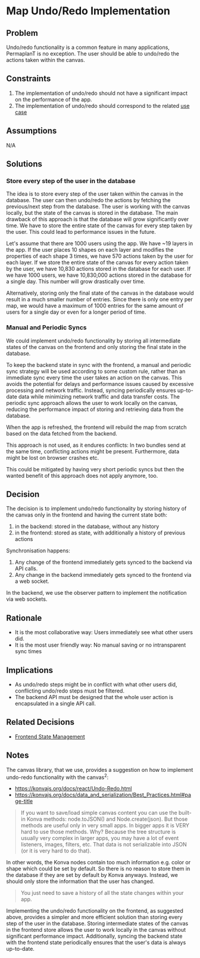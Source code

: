 # Map Undo/Redo Implementation

## Problem

Undo/redo functionality is a common feature in many applications, PermaplanT is no exception.
The user should be able to undo/redo the actions taken within the canvas.

## Constraints

1. The implementation of undo/redo should not have a significant impact on the performance of the app.
2. The implementation of undo/redo should correspond to the related [use case](/doc/usecases/map_undo_redo.md)

## Assumptions

N/A

## Solutions

### Store every step of the user in the database

The idea is to store every step of the user taken within the canvas in the database.
The user can then undo/redo the actions by fetching the previous/next step from the database.
The user is working with the canvas locally, but the state of the canvas is stored in the database.
The main drawback of this approach is that the database will grow significantly over time.
We have to store the entire state of the canvas for every step taken by the user.
This could lead to performance issues in the future.

Let's assume that there are 1000 users using the app.
We have ~19 layers in the app.
If the user places 10 shapes on each layer and modifies the properties of each shape 3 times, we have 570 actions taken by the user for each layer.
If we store the entire state of the canvas for every action taken by the user, we have 10,830 actions stored in the database for each user.
If we have 1000 users, we have 10,830,000 actions stored in the database for a single day. This number will grow drastically over time.

Alternatively, storing only the final state of the canvas in the database would result in a much smaller number of entries.
Since there is only one entry per map, we would have a maximum of 1000 entries for the same amount of users for a single day or even for a longer period of time.

### Manual and Periodic Syncs

We could implement undo/redo functionality by storing all intermediate states of the canvas on the frontend and only storing the final state in the database.

To keep the backend state in sync with the frontend, a manual and periodic sync strategy will be used according to some custom rule, rather than an immediate sync every time the user takes an action on the canvas.
This avoids the potential for delays and performance issues caused by excessive processing and network traffic.
Instead, syncing periodically ensures up-to-date data while minimizing network traffic and data transfer costs.
The periodic sync approach allows the user to work locally on the canvas, reducing the performance impact of storing and retrieving data from the database.

When the app is refreshed, the frontend will rebuild the map from scratch based on the data fetched from the backend.

This approach is not used, as it endures conflicts:
In two bundles send at the same time, conflicting actions might be present.
Furthermore, data might be lost on browser crashes etc.

This could be mitigated by having very short periodic syncs but then the wanted benefit of this approach does not apply anymore, too.

## Decision

The decision is to implement undo/redo functionality by storing history of the canvas only in the frontend and having the current state both:

1. in the backend:
   stored in the database, without any history
2. in the frontend:
   stored as state, with additionally a history of previous actions

Synchronisation happens:

1. Any change of the frontend immediately gets synced to the backend via API calls.
2. Any change in the backend immediately gets synced to the frontend via a web socket.

In the backend, we use the observer pattern to implement the notification via web sockets.

## Rationale

- It is the most collaborative way: Users immediately see what other users did.
- It is the most user friendly way: No manual saving or no intransparent sync times

## Implications

- As undo/redo steps might be in conflict with what other users did, conflicting undo/redo steps must be filtered.
- The backend API must be designed that the whole user action is encapsulated in a single API call.

## Related Decisions

- [Frontend State Management](/doc/decisions/frontend_state_management.md)

## Notes

The canvas library, that we use, provides a suggestion on how to implement undo-redo functionality with the canvas<sup>2</sup>:

- https://konvajs.org/docs/react/Undo-Redo.html
- https://konvajs.org/docs/data_and_serialization/Best_Practices.html#page-title

> If you want to save/load simple canvas content you can use the built-in Konva methods: node.toJSON() and Node.create(json). But those methods are useful only in very small apps. In bigger apps it is VERY hard to use those methods. Why? Because the tree structure is usually very complex in larger apps, you may have a lot of event listeners, images, filters, etc. That data is not serializable into JSON (or it is very hard to do that).

In other words, the Konva nodes contain too much information e.g. color or shape which could be set by default.
So there is no reason to store them in the database if they are set by default by Konva anyways.
Instead, we should only store the information that the user has changed.

> You just need to save a history of all the state changes within your app.

Implementing the undo/redo functionality on the frontend, as suggested above, provides a simpler and more efficient solution than storing every step of the user in the database.
Storing intermediate states of the canvas in the frontend store allows the user to work locally in the canvas without significant performance impact.
Additionally, syncing the backend state with the frontend state periodically ensures that the user's data is always up-to-date.
